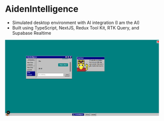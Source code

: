 # AidenIntelligence

- Simulated desktop environment with AI integration (I am the AI)
- Built using TypeScript, NextJS, Redux Tool Kit, RTK Query, and Supabase Realtime

![alt text](./public/shot.png)
